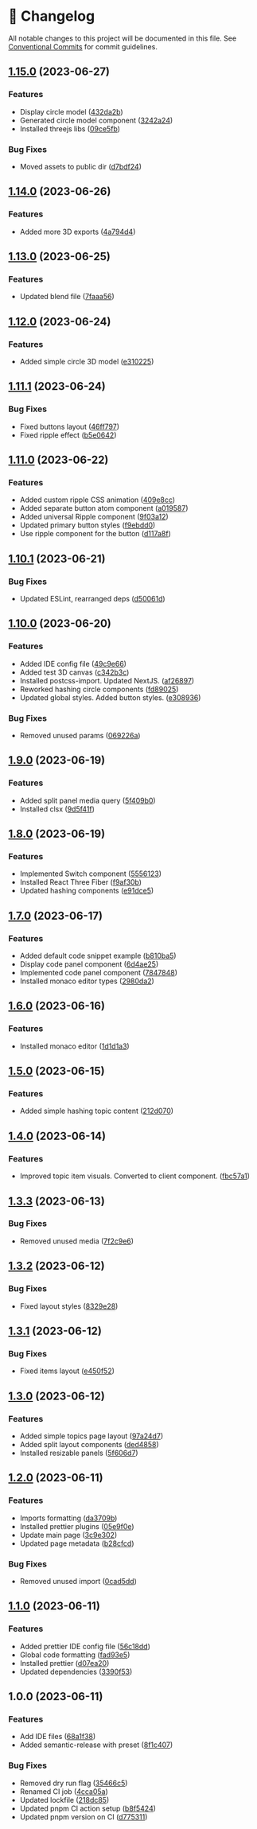 <!-- markdownlint-disable --><!-- textlint-disable -->

# 📓 Changelog

All notable changes to this project will be documented in this file. See
[Conventional Commits](https://conventionalcommits.org) for commit guidelines.

## [1.15.0](https://github.com/mkayander/js-quirks/compare/v1.14.0...v1.15.0) (2023-06-27)

### Features

- Display circle model ([432da2b](https://github.com/mkayander/js-quirks/commit/432da2bf172e421a3f41009156a4ccb47514d6ef))
- Generated circle model component ([3242a24](https://github.com/mkayander/js-quirks/commit/3242a24db473fb3fa1c42c827450ba159dcf7be5))
- Installed threejs libs ([09ce5fb](https://github.com/mkayander/js-quirks/commit/09ce5fb1a671ff23d01562577fef461ceff13c1b))

### Bug Fixes

- Moved assets to public dir ([d7bdf24](https://github.com/mkayander/js-quirks/commit/d7bdf24b312c531d2778bafd17fb58baa052afac))

## [1.14.0](https://github.com/mkayander/js-quirks/compare/v1.13.0...v1.14.0) (2023-06-26)

### Features

- Added more 3D exports ([4a794d4](https://github.com/mkayander/js-quirks/commit/4a794d4dae960c65789e092fe8cea7babd0b4099))

## [1.13.0](https://github.com/mkayander/js-quirks/compare/v1.12.0...v1.13.0) (2023-06-25)

### Features

- Updated blend file ([7faaa56](https://github.com/mkayander/js-quirks/commit/7faaa569ea590284afddc495960529e908ff3d42))

## [1.12.0](https://github.com/mkayander/js-quirks/compare/v1.11.1...v1.12.0) (2023-06-24)

### Features

- Added simple circle 3D model ([e310225](https://github.com/mkayander/js-quirks/commit/e3102252af5245c62d4d24e664b0208b37b81c36))

## [1.11.1](https://github.com/mkayander/js-quirks/compare/v1.11.0...v1.11.1) (2023-06-24)

### Bug Fixes

- Fixed buttons layout ([46ff797](https://github.com/mkayander/js-quirks/commit/46ff79725be1fb30af73f37929556f7a308e4425))
- Fixed ripple effect ([b5e0642](https://github.com/mkayander/js-quirks/commit/b5e0642aa95f7bb62f55d29e906b691f8f2be71b))

## [1.11.0](https://github.com/mkayander/js-quirks/compare/v1.10.1...v1.11.0) (2023-06-22)

### Features

- Added custom ripple CSS animation ([409e8cc](https://github.com/mkayander/js-quirks/commit/409e8cc67701f042c4a28a411a7139d52e6ea3c5))
- Added separate button atom component ([a019587](https://github.com/mkayander/js-quirks/commit/a019587271cc94a66535643a65e349a39c64200a))
- Added universal Ripple component ([9f03a12](https://github.com/mkayander/js-quirks/commit/9f03a121bc1593aa36eeff2608ced9cf4c495d17))
- Updated primary button styles ([f9ebdd0](https://github.com/mkayander/js-quirks/commit/f9ebdd0d6d507d93b3ad45f58046de3b3ee4edb6))
- Use ripple component for the button ([d117a8f](https://github.com/mkayander/js-quirks/commit/d117a8fb303ee9e23bcbd6c9a3fce23c696ee385))

## [1.10.1](https://github.com/mkayander/js-quirks/compare/v1.10.0...v1.10.1) (2023-06-21)

### Bug Fixes

- Updated ESLint, rearranged deps ([d50061d](https://github.com/mkayander/js-quirks/commit/d50061debe3dc3c77ee3f9f92e9c17375591c942))

## [1.10.0](https://github.com/mkayander/js-quirks/compare/v1.9.0...v1.10.0) (2023-06-20)

### Features

- Added IDE config file ([49c9e66](https://github.com/mkayander/js-quirks/commit/49c9e6690e691d16e624a534db97070cd9851345))
- Added test 3D canvas ([c342b3c](https://github.com/mkayander/js-quirks/commit/c342b3c9914135261c2b07abcd60f38b8cb0ad78))
- Installed postcss-import. Updated NextJS. ([af26897](https://github.com/mkayander/js-quirks/commit/af26897da2267c7c151a2a95c6674d885b458c19))
- Reworked hashing circle components ([fd89025](https://github.com/mkayander/js-quirks/commit/fd89025cf1ea78dea839e2b1c4c4895f2c11e17c))
- Updated global styles. Added button styles. ([e308936](https://github.com/mkayander/js-quirks/commit/e308936fd490459c71d98ecd7f1e1160a868b720))

### Bug Fixes

- Removed unused params ([069226a](https://github.com/mkayander/js-quirks/commit/069226ae482e4a17000071296b325e3b8732549c))

## [1.9.0](https://github.com/mkayander/js-quirks/compare/v1.8.0...v1.9.0) (2023-06-19)

### Features

- Added split panel media query ([5f409b0](https://github.com/mkayander/js-quirks/commit/5f409b03f183f10c39806b13b574b4bd4936e791))
- Installed clsx ([9d5f41f](https://github.com/mkayander/js-quirks/commit/9d5f41fd20641c4967542037c0b2b75a3da601c4))

## [1.8.0](https://github.com/mkayander/js-quirks/compare/v1.7.0...v1.8.0) (2023-06-19)

### Features

- Implemented Switch component ([5556123](https://github.com/mkayander/js-quirks/commit/55561230836d4cf12d44210d1719da67b52e0b2d))
- Installed React Three Fiber ([f9af30b](https://github.com/mkayander/js-quirks/commit/f9af30b3c0797686be8a4958138e691c7bec63a7))
- Updated hashing components ([e91dce5](https://github.com/mkayander/js-quirks/commit/e91dce56cffb43ebb610ab4d0fd9852ca05126ba))

## [1.7.0](https://github.com/mkayander/js-quirks/compare/v1.6.0...v1.7.0) (2023-06-17)

### Features

- Added default code snippet example ([b810ba5](https://github.com/mkayander/js-quirks/commit/b810ba5f5c451bf6180c789a7aeb0b2f568b2a78))
- Display code panel component ([6d4ae25](https://github.com/mkayander/js-quirks/commit/6d4ae255bd003118a4251d95636fcc33f86163b3))
- Implemented code panel component ([7847848](https://github.com/mkayander/js-quirks/commit/78478484448b4a82d92a31ae2e0517f3bc586f06))
- Installed monaco editor types ([2980da2](https://github.com/mkayander/js-quirks/commit/2980da26be9f207d436e45f6ecf83d1001d8283e))

## [1.6.0](https://github.com/mkayander/js-quirks/compare/v1.5.0...v1.6.0) (2023-06-16)

### Features

- Installed monaco editor ([1d1d1a3](https://github.com/mkayander/js-quirks/commit/1d1d1a3b6cfb3055e0027a5fa150840cc5ffe797))

## [1.5.0](https://github.com/mkayander/js-quirks/compare/v1.4.0...v1.5.0) (2023-06-15)

### Features

- Added simple hashing topic content ([212d070](https://github.com/mkayander/js-quirks/commit/212d070ced8cd2d112fecd31fc2a0af59aff399c))

## [1.4.0](https://github.com/mkayander/js-quirks/compare/v1.3.3...v1.4.0) (2023-06-14)

### Features

- Improved topic item visuals. Converted to client component. ([fbc57a1](https://github.com/mkayander/js-quirks/commit/fbc57a10391bc98e3839b612a7b4fe7294bd63ab))

## [1.3.3](https://github.com/mkayander/js-quirks/compare/v1.3.2...v1.3.3) (2023-06-13)

### Bug Fixes

- Removed unused media ([7f2c9e6](https://github.com/mkayander/js-quirks/commit/7f2c9e67e6df9eea2716e58d55c772242bcf47be))

## [1.3.2](https://github.com/mkayander/js-quirks/compare/v1.3.1...v1.3.2) (2023-06-12)

### Bug Fixes

- Fixed layout styles ([8329e28](https://github.com/mkayander/js-quirks/commit/8329e2865fb23199c1a95f195be051e78bfca2c6))

## [1.3.1](https://github.com/mkayander/js-quirks/compare/v1.3.0...v1.3.1) (2023-06-12)

### Bug Fixes

- Fixed items layout ([e450f52](https://github.com/mkayander/js-quirks/commit/e450f523d71a9734266df52db2f3484c60052eba))

## [1.3.0](https://github.com/mkayander/js-quirks/compare/v1.2.0...v1.3.0) (2023-06-12)

### Features

- Added simple topics page layout ([97a24d7](https://github.com/mkayander/js-quirks/commit/97a24d7828cd7fe61c225af89d92a1ad30d7ea66))
- Added split layout components ([ded4858](https://github.com/mkayander/js-quirks/commit/ded4858f2a970ef6d579c9b2323b3f643635dbd9))
- Installed resizable panels ([5f606d7](https://github.com/mkayander/js-quirks/commit/5f606d77a3b06a230f67bd5498b47d9079834bd4))

## [1.2.0](https://github.com/mkayander/js-quirks/compare/v1.1.0...v1.2.0) (2023-06-11)

### Features

- Imports formatting ([da3709b](https://github.com/mkayander/js-quirks/commit/da3709b79cf57046400e9ffbfb9267285e13a52d))
- Installed prettier plugins ([05e9f0e](https://github.com/mkayander/js-quirks/commit/05e9f0ef442bf5dd003ae83f2f8cb62ff405fff2))
- Update main page ([3c9e302](https://github.com/mkayander/js-quirks/commit/3c9e3026b67ef066c245ced4b96d788e3dea4a61))
- Updated page metadata ([b28cfcd](https://github.com/mkayander/js-quirks/commit/b28cfcde78cc3fa48fd80ae07f47cd1b2838e088))

### Bug Fixes

- Removed unused import ([0cad5dd](https://github.com/mkayander/js-quirks/commit/0cad5dd47667414d50b043976305592d90d0e0eb))

## [1.1.0](https://github.com/mkayander/js-quirks/compare/v1.0.0...v1.1.0) (2023-06-11)

### Features

- Added prettier IDE config file ([56c18dd](https://github.com/mkayander/js-quirks/commit/56c18dd0347340e3da93e669c4d2a40797e2ebd7))
- Global code formatting ([fad93e5](https://github.com/mkayander/js-quirks/commit/fad93e5768daf4cea07aaa13749d666325e37909))
- Installed prettier ([d07ea20](https://github.com/mkayander/js-quirks/commit/d07ea2034524b8365093335815c39a8290347466))
- Updated dependencies ([3390f53](https://github.com/mkayander/js-quirks/commit/3390f5347744d73aafd6fe336759332d5b76da35))

## 1.0.0 (2023-06-11)

### Features

- Add IDE files ([68a1f38](https://github.com/mkayander/js-quirks/commit/68a1f382816322ba7aaf6cbc0b4a85ada9dc4e42))
- Added semantic-release with preset ([8f1c407](https://github.com/mkayander/js-quirks/commit/8f1c40787c172c902be1c124b90955ca9e47fe09))

### Bug Fixes

- Removed dry run flag ([35466c5](https://github.com/mkayander/js-quirks/commit/35466c5ffab1abbf2bd3668051f176ab70153b3b))
- Renamed CI job ([4cca05a](https://github.com/mkayander/js-quirks/commit/4cca05a02e8e1fe1e7f6e7ae10528b78e1719c90))
- Updated lockfile ([218dc85](https://github.com/mkayander/js-quirks/commit/218dc85c17d6cc89ae32713b9074fefe61798c2c))
- Updated pnpm CI action setup ([b8f5424](https://github.com/mkayander/js-quirks/commit/b8f5424019f3668552ccf958c2e5af45a9867d62))
- Updated pnpm version on CI ([d775311](https://github.com/mkayander/js-quirks/commit/d77531138e7fe145c31c05f8280a7725b9b5a0a2))
